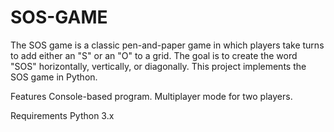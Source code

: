 # SOS-GAME
The SOS game is a classic pen-and-paper game in which players take turns to add either an "S" or an "O" to a grid. The goal is to create the word "SOS" horizontally, vertically, or diagonally. This project implements the SOS game in Python.

Features
Console-based program.
Multiplayer mode for two players.

Requirements
Python 3.x
